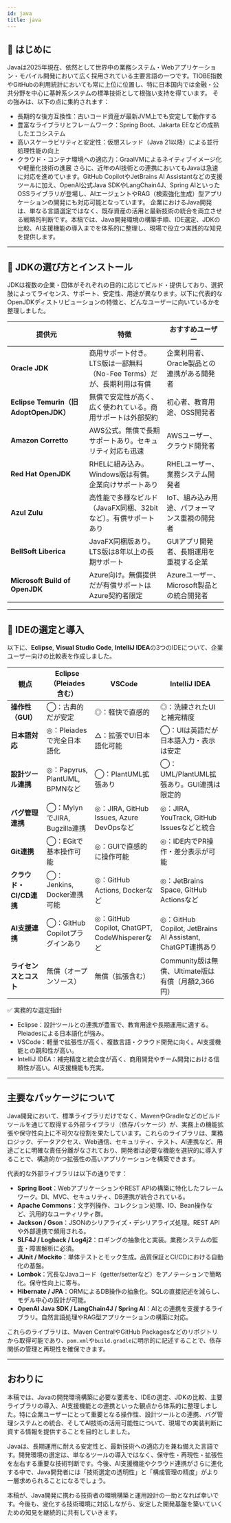 ```yaml
---
id: java
title: java
---
```


## 📘 はじめに

Javaは2025年現在、依然として世界中の業務システム・Webアプリケーション・モバイル開発において広く採用されている主要言語の一つです。TIOBE指数やGitHubの利用統計においても常に上位に位置し、特に日本国内では金融・公共分野を中心に基幹系システムの標準技術として根強い支持を得ています。
その強みは、以下の点に集約されます：
- 長期的な後方互換性：古いコード資産が最新JVM上でも安定して動作する
- 豊富なライブラリとフレームワーク：Spring Boot、Jakarta EEなどの成熟したエコシステム
- 高いスケーラビリティと安定性：仮想スレッド（Java 21以降）による並行処理性能の向上
- クラウド・コンテナ環境への適応力：GraalVMによるネイティブイメージ化や軽量化技術の進展
さらに、近年のAI技術との連携においてもJavaは急速に対応を進めています。GitHub CopilotやJetBrains AI Assistantなどの支援ツールに加え、OpenAI公式Java SDKやLangChain4J、Spring AIといったOSSライブラリが登場し、AIエージェントやRAG（検索強化生成）型アプリケーションの開発にも対応可能となっています。
企業におけるJava開発は、単なる言語選定ではなく、既存資産の活用と最新技術の統合を両立させる戦略的判断です。本稿では、Java開発環境の構築手順、IDE選定、JDKの比較、AI支援機能の導入までを体系的に整理し、現場で役立つ実践的な知見を提供します。

---

## 🧰 JDKの選び方とインストール

JDKは複数の企業・団体がそれぞれの目的に応じてビルド・提供しており、選択肢によってライセンス、サポート、安定性、用途が異なります。以下に代表的なOpenJDKディストリビューションの特徴と、どんなユーザーに向いているかを整理しました。

| 提供元 | 特徴 | おすすめユーザー |
|--------|------|------------------|
| **Oracle JDK** | 商用サポート付き。LTS版は一部無料（No-Fee Terms）だが、長期利用は有償 | 企業利用者、Oracle製品との連携がある開発者 |
| **Eclipse Temurin（旧AdoptOpenJDK）** | 無償で安定性が高く、広く使われている。商用サポートは外部契約 | 初心者、教育用途、OSS開発者 |
| **Amazon Corretto** | AWS公式。無償で長期サポートあり。セキュリティ対応も迅速 | AWSユーザー、クラウド開発者 |
| **Red Hat OpenJDK** | RHELに組み込み。Windows版は有償。企業向けサポートあり | RHELユーザー、業務システム開発者 |
| **Azul Zulu** | 高性能で多様なビルド（JavaFX同梱、32bitなど）。有償サポートあり | IoT、組み込み用途、パフォーマンス重視の開発者 |
| **BellSoft Liberica** | JavaFX同梱版あり。LTS版は8年以上の長期サポート | GUIアプリ開発者、長期運用を重視する企業 |
| **Microsoft Build of OpenJDK** | Azure向け。無償提供だが有償サポートはAzure契約者限定 | Azureユーザー、Microsoft製品との統合開発者 |

---

## 🧩 IDEの選定と導入

以下に、**Eclipse**, **Visual Studio Code**, **IntelliJ IDEA**の3つのIDEについて、企業ユーザー向けの比較表を作成しました。

| 観点 | Eclipse（Pleiades含む） | VSCode | IntelliJ IDEA |
|------|--------------------------|--------|----------------|
| **操作性（GUI）** | ◯：古典的だが安定 | ◎：軽快で直感的 | ◎：洗練されたUIと補完精度 |
| **日本語対応** | ◎：Pleiadesで完全日本語化 | △：拡張でUI日本語化可能 | ◯：UIは英語だが日本語入力・表示は安定 |
| **設計ツール連携** | ◎：Papyrus, PlantUML, BPMNなど | ◯：PlantUML拡張あり | ◯：UML/PlantUML拡張あり。GUI連携は限定的 |
| **バグ管理連携** | ◯：MylynでJIRA, Bugzilla連携 | ◎：JIRA, GitHub Issues, Azure DevOpsなど | ◎：JIRA, YouTrack, GitHub Issuesなどと統合 |
| **Git連携** | ◯：EGitで基本操作可能 | ◎：GUIで直感的に操作可能 | ◎：IDE内でPR操作・差分表示が可能 |
| **クラウド・CI/CD連携** | ◯：Jenkins, Docker連携可能 | ◎：GitHub Actions, Dockerなど | ◎：JetBrains Space, GitHub Actionsなど |
| **AI支援連携** | ◯：GitHub Copilotプラグインあり | ◎：GitHub Copilot, ChatGPT, CodeWhispererなど | ◎：GitHub Copilot, JetBrains AI Assistant, ChatGPT連携あり |
| **ライセンスとコスト** | 無償（オープンソース） | 無償（拡張含む） | Community版は無償、Ultimate版は有償（月額2,366円） |

✅ 実務的な選定指針
- Eclipse：設計ツールとの連携が豊富で、教育用途や長期運用に適する。Pleiadesによる日本語化が強み。
- VSCode：軽量で拡張性が高く、複数言語・クラウド開発に向く。AI支援機能との親和性が高い。
- IntelliJ IDEA：補完精度と統合度が高く、商用開発やチーム開発における信頼性が高い。AI支援機能も充実。

---

## 主要なパッケージについて

Java開発において、標準ライブラリだけでなく、MavenやGradleなどのビルドツールを通じて取得する外部ライブラリ（依存パッケージ）が、実務上の機能拡張や保守性向上に不可欠な役割を果たしています。これらのライブラリは、業務ロジック、データアクセス、Web通信、セキュリティ、テスト、AI連携など、用途ごとに明確な責任分離がなされており、開発者は必要な機能を選択的に導入することで、構造的かつ拡張性の高いアプリケーションを構築できます。

代表的な外部ライブラリは以下の通りです：

- **Spring Boot**：WebアプリケーションやREST APIの構築に特化したフレームワーク。DI、MVC、セキュリティ、DB連携が統合されている。
- **Apache Commons**：文字列操作、コレクション処理、IO、Bean操作など、汎用的なユーティリティ群。
- **Jackson / Gson**：JSONのシリアライズ・デシリアライズ処理。REST APIや外部連携で頻用される。
- **SLF4J / Logback / Log4j2**：ロギングの抽象化と実装。業務システムの監査・障害解析に必須。
- **JUnit / Mockito**：単体テストとモック生成。品質保証とCI/CDにおける自動化の基盤。
- **Lombok**：冗長なJavaコード（getter/setterなど）をアノテーションで簡略化。保守性向上に寄与。
- **Hibernate / JPA**：ORMによるDB操作の抽象化。SQLの直接記述を減らし、モデル中心の設計が可能。
- **OpenAI Java SDK / LangChain4J / Spring AI**：AIとの連携を支援するライブラリ。自然言語処理やRAG型アプリケーションの構築に対応。

これらのライブラリは、Maven CentralやGitHub Packagesなどのリポジトリから取得可能であり、`pom.xml`や`build.gradle`に明示的に記述することで、依存関係の管理と再現性を確保できます。

---

## おわりに

本稿では、Javaの開発環境構築に必要な要素を、IDEの選定、JDKの比較、主要ライブラリの導入、AI支援機能との連携といった観点から体系的に整理しました。特に企業ユーザーにとって重要となる操作性、設計ツールとの連携、バグ管理システムとの統合、そしてAI技術の活用可能性について、現場での実装判断に資する情報を提供することを目的としました。

Javaは、長期運用に耐える安定性と、最新技術への適応力を兼ね備えた言語です。開発環境の選定は、単なるツールの導入ではなく、保守性・再現性・拡張性を左右する重要な技術判断です。今後、AI支援機能やクラウド連携がさらに進化する中で、Java開発者には「技術選定の透明性」と「構成管理の精度」がより一層求められることになるでしょう。

本稿が、Java開発に携わる技術者の環境構築と運用設計の一助となれば幸いです。今後も、変化する技術環境に対応しながら、安定した開発基盤を築いていくための知見を継続的に共有していきます。
